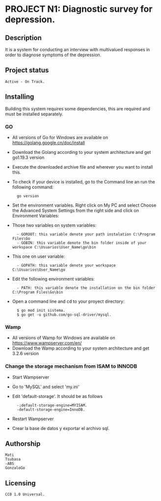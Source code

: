 # PROJECT N1: Diagnostic survey for depression.

## Description 
It is a system for conducting an interview with multivalued responses in order to diagnose symptoms of the depression.


## Project status 
	Active - On Track.


## Installing

Building this system requires some dependencies, this are required and must be installed separately.

### GO
- All versions of Go for Windows are available on https://golang.google.cn/doc/install
- Download the Golang according to your system architecture and get go1.19.3 version 
- Execute the downloaded archive file and wherever you want to install this.
- To check if your device is installed, go to the Command line an run the following command:

		go version	
	
- Set the environment variables. Right click on My PC and select Choose the Advanced System Settings
from the right side and click on Environment Variables:

- Those two variables on system variables: 

		- GOROOT: this variable denote your path instalation C:\Program Files\Go 	
		- GOBIN: this variable denote the bin folder inside of your workspace C:\Usuarios\User_Name\go\bin
	
- This one on user variable:

		- GOPATH: this variable denote your workspace C:\Usuarios\User_Name\go 
	
- Edit the following environment variables: 

		- PATH: this variable denote the installation on the bin folder C:\Program Files\Go\bin

- Open a command line and cd to your proyect directory:

		$ go mod init sistema.
		$ go get -u github.com/go-sql-driver/mysql.
	
	
	
### Wamp
 - All versions of Wamp for Windows are available on https://www.wampserver.com/en/
 - Download the Wamp according to your system architecture and get 3.2.6 version 
	

### Change the storage mechanism from ISAM to INNODB
- Start Wampserver
- Go to 'MySQL' and select 'my.ini'
- Edit 'default-storage'. It should be as follows	

		-;default-storage-engine=MYISAM.
		-default-storage-engine=InnoDB.
		
- Restart Wampserver
- Crear la base de datos y exportar el archivo sql.
	

## Authorship
	Mati
	Tsubasa
	-ABS
	GonzaloGo

## Licensing
	CC0 1.0 Universal.
